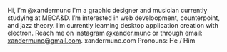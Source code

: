 Hi, I’m @xandermunc
I'm a graphic designer and musician currently studying at MECA&D.
I’m interested in web develoopment, counterpoint, and jazz theory. 
I’m currently learning desktop application creation with electron.
Reach me on instagram @xander.munc or through email: xandermunc@gmail.com.
xandermunc.com
Pronouns: He / Him
